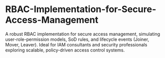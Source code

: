 # RBAC-Implementation-for-Secure-Access-Management
A robust RBAC implementation for secure access management, simulating user-role-permission models, SoD rules, and lifecycle events (Joiner, Mover, Leaver). Ideal for IAM consultants and security professionals exploring scalable, policy-driven access control systems.
